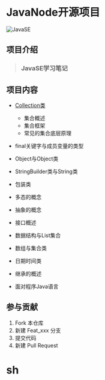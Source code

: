 ﻿# JavaNode开源项目

![JavaSE](https://arquivo.devmedia.com.br/marketing/img/curso-curso-java-se-423.png)
## 项目介绍

> ### JavaSE学习笔记

## 项目内容

- [Collection类](word/Collection类（集合类）.docx)
  
    - 集合概述
    - 集合框架
    - 常见的集合底层原理
- final关键字与成员变量的类型
- Object与Object类
- StringBuilder类与String类 
- 包装类
- 多态的概念
- 抽象的概念
- 接口概述
- 数据结构与List集合
- 数组与集合类
- 日期时间类
- 继承的概述
- 面对程序Java语言

## 参与贡献
1.  Fork 本仓库
2.  新建 Feat_xxx 分支
3.  提交代码
4.  新建 Pull Request
#  sh